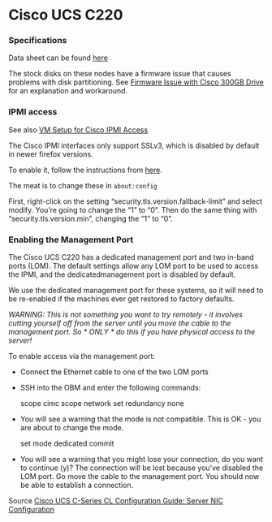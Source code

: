 # Cisco UCS C220

### Specifications
Data sheet can be found [here](https://www.google.com/webhp?sourceid=chrome-instant&rlz=1C5CHFA_enTH540US541&ion=1&espv=2&ie=UTF-8#q=ucs+c220+m3+sff+datasheet)

The stock disks on these nodes have a firmware issue that causes problems with disk partitioning. See [Firmware Issue with Cisco 300GB Drive](Firmware-Issue-with-Cisco-300GB-Drive.html) for an explanation and workaround.

### IPMI access
See also [VM Setup for Cisco IPMI Access](clusters/VM-Setup-for-Cisco-IPMI-Access.html)

The Cisco IPMI interfaces only support SSLv3, which is disabled by default in newer firefox versions.

To enable it, follow the instructions from [here](http://www.ryananddebi.com/2014/12/10/bypassing-the-ssl_error_no_cypher_overlap-error-in-firefox-34/).

The meat is to change these in `about:config`

First, right-click on the setting “security.tls.version.fallback-limit” and select modify. You’re going to change the “1” to “0”. Then do the same thing with “security.tls.version.min”, changing the “1” to “0”.

### Enabling the Management Port
The Cisco UCS C220 has a dedicated management port and two in-band ports (LOM). The default settings allow any LOM port to be used to access the IPMI, and the dedicatedmanagement port is disabled by default. 

We use the dedicated management port for these systems, so it will need to be re-enabled if the machines ever get restored to factory defaults.

*WARNING: This is not something you want to try remotely - it involves cutting yourself off from the server until you move the cable to the management port.  So * ONLY * do this if you have physical access to the server!*

To enable access via the management port:
* Connect the Ethernet cable to one of the two LOM ports
* SSH into the OBM and enter the following commands:

    scope cimc
    scope network
    set redundancy none

* You will see a warning that the mode is not compatible.  This is OK - you are about to change the mode.

    set mode dedicated
    commit

* You will see a warning that you might lose your connection, do you want to continue (y)? The connection will be lost because you've disabled the LOM port. Go move the cable to the management port. You should now be able to establish a connection.

Source [Cisco UCS C-Series CL Configuration Guide: Server NIC Configuration ](http://www.cisco.com/c/en/us/td/docs/unified_computing/ucs/c/sw/cli/config/guide/2-0/b_Cisco_UCS_C-Series_CLI_Configuration_Guide_201/b_Cisco_UCS_C-Series_CLI_Configuration_Guide_201_chapter_01000.html#d43507e44a1635)


